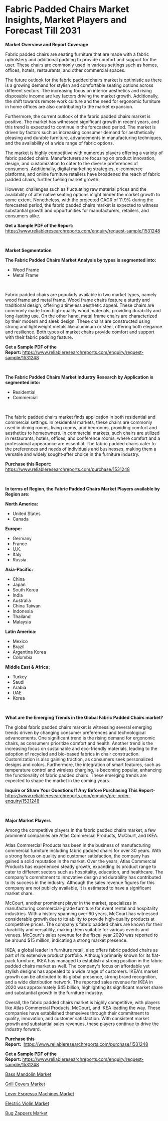 <p><h1>Fabric Padded Chairs Market Insights, Market Players and Forecast Till 2031</h1></p><p><strong>Market Overview and Report Coverage</strong></p>
<p><p>Fabric padded chairs are seating furniture that are made with a fabric upholstery and additional padding to provide comfort and support for the user. These chairs are commonly used in various settings such as homes, offices, hotels, restaurants, and other commercial spaces.</p><p>The future outlook for the fabric padded chairs market is optimistic as there is a growing demand for stylish and comfortable seating options across different sectors. The increasing focus on interior aesthetics and rising disposable income are key factors driving the market growth. Additionally, the shift towards remote work culture and the need for ergonomic furniture in home offices are also contributing to the market expansion.</p><p>Furthermore, the current outlook of the fabric padded chairs market is positive. The market has witnessed significant growth in recent years, and this trend is expected to continue in the forecasted period. The market is driven by factors such as increasing consumer demand for aesthetically pleasing and durable furniture, advancements in manufacturing techniques, and the availability of a wide range of fabric options.</p><p>The market is highly competitive with numerous players offering a variety of fabric padded chairs. Manufacturers are focusing on product innovation, design, and customization to cater to the diverse preferences of consumers. Additionally, digital marketing strategies, e-commerce platforms, and online furniture retailers have broadened the reach of fabric padded chairs, further fueling market growth.</p><p>However, challenges such as fluctuating raw material prices and the availability of alternative seating options might hinder the market growth to some extent. Nonetheless, with the projected CAGR of 11.9% during the forecasted period, the fabric padded chairs market is expected to witness substantial growth and opportunities for manufacturers, retailers, and consumers alike.</p></p>
<p><strong>Get a Sample PDF of the Report:</strong> <a href="https://www.reliableresearchreports.com/enquiry/request-sample/1531248">https://www.reliableresearchreports.com/enquiry/request-sample/1531248</a></p>
<p>&nbsp;</p>
<p><strong>Market Segmentation</strong></p>
<p><strong>The Fabric Padded Chairs Market Analysis by types is segmented into:</strong></p>
<p><ul><li>Wood Frame</li><li>Metal Frame</li></ul></p>
<p>&nbsp;</p>
<p><p>Fabric padded chairs are popularly available in two market types, namely wood frame and metal frame. Wood frame chairs feature a sturdy and traditional design, offering a timeless aesthetic appeal. These chairs are commonly made from high-quality wood materials, providing durability and long-lasting use. On the other hand, metal frame chairs are characterized by their modern and sleek design. These chairs are constructed using strong and lightweight metals like aluminum or steel, offering both elegance and resilience. Both types of market chairs provide comfort and support with their fabric padding feature.</p></p>
<p><strong>Get a Sample PDF of the Report:</strong>&nbsp;<a href="https://www.reliableresearchreports.com/enquiry/request-sample/1531248">https://www.reliableresearchreports.com/enquiry/request-sample/1531248</a></p>
<p>&nbsp;</p>
<p><strong>The Fabric Padded Chairs Market Industry Research by Application is segmented into:</strong></p>
<p><ul><li>Residential</li><li>Commercial</li></ul></p>
<p>&nbsp;</p>
<p><p>The fabric padded chairs market finds application in both residential and commercial settings. In residential markets, these chairs are commonly used in dining rooms, living rooms, and bedrooms, providing comfort and aesthetics to homeowners. In commercial markets, such chairs are utilized in restaurants, hotels, offices, and conference rooms, where comfort and a professional appearance are essential. The fabric padded chairs cater to the preferences and needs of individuals and businesses, making them a versatile and widely sought-after choice in the furniture industry.</p></p>
<p><strong>Purchase this Report:</strong>&nbsp; <a href="https://www.reliableresearchreports.com/purchase/1531248">https://www.reliableresearchreports.com/purchase/1531248</a></p>
<p>&nbsp;</p>
<p><strong>In terms of Region, the Fabric Padded Chairs Market Players available by Region are:</strong></p>
<p>
    <p> <strong> North America: </strong>
        <ul>
            <li>United States</li>
            <li>Canada</li>
        </ul>
        </p> 
    <p> <strong> Europe: </strong>
        <ul>
            <li>Germany</li>
            <li>France</li>
            <li>U.K.</li>
            <li>Italy</li>
            <li>Russia</li>
        </ul>
        </p> 
    <p> <strong> Asia-Pacific: </strong>
        <ul>
            <li>China</li>
            <li>Japan</li>
            <li>South Korea</li>
            <li>India</li>
            <li>Australia</li>
            <li>China Taiwan</li>
            <li>Indonesia</li>
            <li>Thailand</li>
            <li>Malaysia</li>
        </ul>
        </p> 
    <p> <strong> Latin America: </strong>
        <ul>
            <li>Mexico</li>
            <li>Brazil</li>
            <li>Argentina Korea</li>
            <li>Colombia</li>
        </ul>
        </p> 
    <p> <strong> Middle East & Africa: </strong>
        <ul>
            <li>Turkey</li>
            <li>Saudi</li>
            <li>Arabia</li>
            <li>UAE</li>
            <li>Korea</li>
        </ul>
    </p>
    </p>
<p>&nbsp;</p>
<p><strong>What are the Emerging Trends in the Global Fabric Padded Chairs market?</strong></p>
<p><p>The global fabric padded chairs market is witnessing several emerging trends driven by changing consumer preferences and technological advancements. One significant trend is the rising demand for ergonomic chairs, as consumers prioritize comfort and health. Another trend is the increasing focus on sustainable and eco-friendly materials, leading to the adoption of recycled and bio-based fabrics in chair construction. Customization is also gaining traction, as consumers seek personalized designs and colors. Furthermore, the integration of smart features, such as temperature control and wireless charging, is becoming popular, enhancing the functionality of fabric padded chairs. These emerging trends are expected to shape the market in the coming years.</p></p>
<p><strong>Inquire or Share Your Questions If Any Before Purchasing This Report</strong>- <a href="https://www.reliableresearchreports.com/enquiry/pre-order-enquiry/1531248">https://www.reliableresearchreports.com/enquiry/pre-order-enquiry/1531248</a></p>
<p>&nbsp;</p>
<p><strong>Major Market Players</strong></p>
<p><p>Among the competitive players in the fabric padded chairs market, a few prominent companies are Atlas Commercial Products, McCourt, and IKEA. </p><p>Atlas Commercial Products has been in the business of manufacturing commercial furniture including fabric padded chairs for over 30 years. With a strong focus on quality and customer satisfaction, the company has gained a solid reputation in the market. Over the years, Atlas Commercial Products has experienced steady growth, expanding its product range to cater to different sectors such as hospitality, education, and healthcare. The company's commitment to innovative design and durability has contributed to its success in the industry. Although the sales revenue figures for this company are not publicly available, it is estimated to have a significant market share.</p><p>McCourt, another prominent player in the market, specializes in manufacturing commercial-grade furniture for event rental and hospitality industries. With a history spanning over 60 years, McCourt has witnessed considerable growth due to its ability to provide high-quality products at competitive prices. The company's fabric padded chairs are known for their durability and versatility, making them suitable for various events and venues. McCourt's sales revenue for the fiscal year 2020 was reported to be around $15 million, indicating a strong market presence.</p><p>IKEA, a global leader in furniture retail, also offers fabric padded chairs as part of its extensive product portfolio. Although primarily known for its flat-pack furniture, IKEA has managed to establish a strong position in the fabric padded chairs market as well. The company's focus on affordable yet stylish designs has appealed to a wide range of customers. IKEA's market growth can be attributed to its global presence, strong brand recognition, and a wide distribution network. The reported sales revenue for IKEA in 2020 was approximately $45 billion, highlighting its significant market share and substantial growth in the furniture industry.</p><p>Overall, the fabric padded chairs market is highly competitive, with players like Atlas Commercial Products, McCourt, and IKEA leading the way. These companies have established themselves through their commitment to quality, innovation, and customer satisfaction. With consistent market growth and substantial sales revenues, these players continue to drive the industry forward.</p></p>
<p><strong>Purchase this Report:</strong>&nbsp;&nbsp;<a href="https://www.reliableresearchreports.com/purchase/1531248">https://www.reliableresearchreports.com/purchase/1531248</a></p>
<p></p>
<p><strong>Get a Sample PDF of the Report:</strong>&nbsp;<a href="https://www.reliableresearchreports.com/enquiry/request-sample/1531248">https://www.reliableresearchreports.com/enquiry/request-sample/1531248</a></p>
<p><p><a href="https://github.com/pizolina/Market-Research-Report-List-2/blob/main/bass-mandolin-market.md">Bass Mandolin Market</a></p><p><a href="https://github.com/luckyshygirl/Market-Research-Report-List-2/blob/main/grill-covers-market.md">Grill Covers Market</a></p><p><a href="https://github.com/sofayahoo2023/Market-Research-Report-List-2/blob/main/lever-espresso-machines-market.md">Lever Espresso Machines Market</a></p><p><a href="https://github.com/vimar16th/Market-Research-Report-List-2/blob/main/electric-violin-market.md">Electric Violin Market</a></p><p><a href="https://github.com/gdfhhhj/Market-Research-Report-List-2/blob/main/bug-zappers-market.md">Bug Zappers Market</a></p></p>